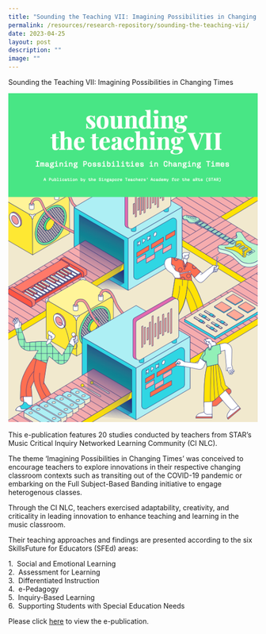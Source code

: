```yaml
---
title: "Sounding the Teaching VII: Imagining Possibilities in Changing Times"
permalink: /resources/research-repository/sounding-the-teaching-vii/
date: 2023-04-25
layout: post
description: ""
image: ""
---
```

Sounding the Teaching VII: Imagining Possibilities in Changing Times

![](/images/sttvii.png)

This e-publication features 20 studies conducted by teachers from STAR’s Music Critical Inquiry Networked Learning Community (CI NLC).

The theme ‘Imagining Possibilities in Changing Times’ was conceived to encourage teachers to explore innovations in their respective changing classroom contexts such as transiting out of the COVID-19 pandemic or embarking on the Full Subject-Based Banding initiative to engage heterogenous classes.

Through the CI NLC, teachers exercised adaptability, creativity, and criticality in leading innovation to enhance teaching and learning in the music classroom.

Their teaching approaches and findings are presented according to the six SkillsFuture for Educators (SFEd) areas:

1.&nbsp; Social and Emotional Learning <br>
2.&nbsp; Assessment for Learning <br>
3.&nbsp; Differentiated Instruction <br>
4.&nbsp; e-Pedagogy <br>
5.&nbsp; Inquiry-Based Learning <br>
6.&nbsp; Supporting Students with Special Education Needs

Please click&nbsp;[here](https://joom.ag/Cy8d)&nbsp;to view the e-publication.